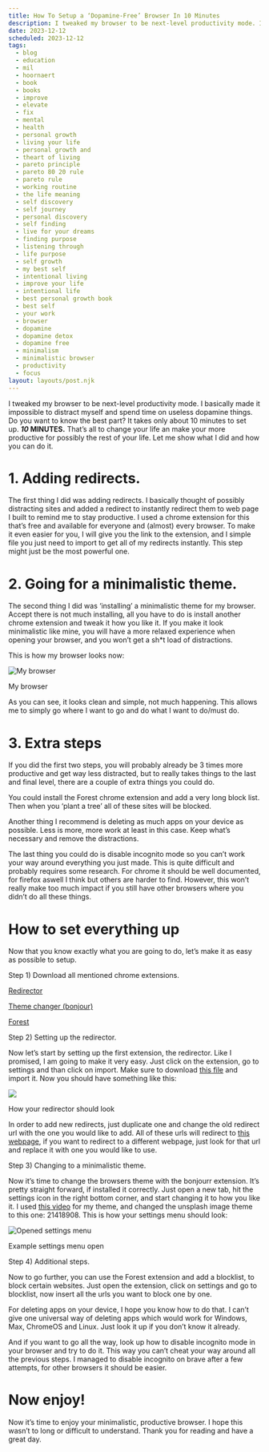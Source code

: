 ```yaml
---
title: How To Setup a ‘Dopamine-Free’ Browser In 10 Minutes
description: I tweaked my browser to be next-level productivity mode. I basically made it impossible to distract myself and spend time on useless dopamine things. Do you want to know the best part? It takes only about 10 minutes to set up. 10 MINUTES. That’s all to change your life an make your more productive for possibly the rest of your life. Let me show what I did and how you can do it.
date: 2023-12-12
scheduled: 2023-12-12
tags:
  - blog
  - education
  - mil
  - hoornaert
  - book
  - books
  - improve
  - elevate
  - fix
  - mental
  - health
  - personal growth
  - living your life
  - personal growth and
  - theart of living
  - pareto principle
  - pareto 80 20 rule
  - pareto rule
  - working routine
  - the life meaning
  - self discovery
  - self journey
  - personal discovery
  - self finding
  - live for your dreams
  - finding purpose
  - listening through
  - life purpose
  - self growth
  - my best self
  - intentional living
  - improve your life
  - intentional life
  - best personal growth book
  - best self
  - your work
  - browser
  - dopamine
  - dopamine detox
  - dopamine free
  - minimalism
  - minimalistic browser
  - productivity
  - focus
layout: layouts/post.njk
---
```

I tweaked my browser to be next-level productivity mode. I basically made it impossible to distract myself and spend time on useless dopamine things. Do you want to know the best part? It takes only about 10 minutes to set up. **_10_ MINUTES.** That’s all to change your life an make your more productive for possibly the rest of your life. Let me show what I did and how you can do it.

# 1. Adding redirects.

The first thing I did was adding redirects. I basically thought of possibly distracting sites and added a redirect to instantly redirect them to web page I built to remind me to stay productive. I used a chrome extension for this that’s free and available for everyone and (almost) every browser. To make it even easier for you, I will give you the link to the extension, and I simple file you just need to import to get all of my redirects instantly. This step might just be the most powerful one.

# 2. Going for a minimalistic theme.

The second thing I did was ‘installing’ a minimalistic theme for my browser. Accept there is not much installing, all you have to do is install another chrome extension and tweak it how you like it. If you make it look minimalistic like mine, you will have a more relaxed experience when opening your browser, and you won’t get a sh*t load of distractions.

This is how my browser looks now:

![My browser](https://miro.medium.com/v2/resize:fit:700/1*nTjsQIFLaygym5OAhmAOVA.png)

My browser

As you can see, it looks clean and simple, not much happening. This allows me to simply go where I want to go and do what I want to do/must do.

# 3. Extra steps

If you did the first two steps, you will probably already be 3 times more productive and get way less distracted, but to really takes things to the last and final level, there are a couple of extra things you could do.

You could install the Forest chrome extension and add a very long block list. Then when you ‘plant a tree’ all of these sites will be blocked.

Another thing I recommend is deleting as much apps on your device as possible. Less is more, more work at least in this case. Keep what’s necessary and remove the distractions.

The last thing you could do is disable incognito mode so you can’t work your way around everything you just made. This is quite difficult and probably requires some research. For chrome it should be well documented, for firefox aswell I think but others are harder to find. However, this won’t really make too much impact if you still have other browsers where you didn’t do all these things.

# How to set everything up

Now that you know exactly what you are going to do, let’s make it as easy as possible to setup.

Step 1) Download all mentioned chrome extensions.

[Redirector](https://chromewebstore.google.com/detail/redirector/ocgpenflpmgnfapjedencafcfakcekcd)

[Theme changer (bonjour)](https://chrome.google.com/webstore/detail/bonjourr-%C2%B7-minimalist-sta/dlnejlppicbjfcfcedcflplfjajinajd)

[Forest](https://chromewebstore.google.com/detail/forest-stay-focused-be-pr/kjacjjdnoddnpbbcjilcajfhhbdhkpgk)

Step 2) Setting up the redirector.

Now let’s start by setting up the first extension, the redirector. Like I promised, I am going to make it very easy. Just click on the extension, go to settings and than click on import. Make sure to download [this file](https://drive.google.com/file/d/1aaPl4JGn_Ay2gBq-35DHPrJBHKqAJ6kr/view?usp=sharing) and import it. Now you should have something like this:

![](https://miro.medium.com/v2/resize:fit:700/1*yi2K0WfB_wp78Pllwbzt2Q.png)

How your redirector should look

In order to add new redirects, just duplicate one and change the old redirect url with the one you would like to add. All of these urls will redirect to [this webpage](https://focus.milh.tech/), if you want to redirect to a different webpage, just look for that url and replace it with one you would like to use.

Step 3) Changing to a minimalistic theme.

Now it’s time to change the browsers theme with the bonjourr extension. It’s pretty straight forward, if installed it correctly. Just open a new tab, hit the settings icon in the right bottom corner, and start changing it to how you like it. I used [this video](https://www.youtube.com/watch?v=8qp7siYTlF8) for my theme, and changed the unsplash image theme to this one: 21418908. This is how your settings menu should look:

![Opened settings menu](https://miro.medium.com/v2/resize:fit:700/1*2EQJ5mSqCBITCB4Bh0yvBg.png)

Example settings menu open

Step 4) Additional steps.

Now to go further, you can use the Forest extension and add a blocklist, to block certain websites. Just open the extension, click on settings and go to blocklist, now insert all the urls you want to block one by one.

For deleting apps on your device, I hope you know how to do that. I can’t give one universal way of deleting apps which would work for Windows, Max, ChromeOS and Linux. Just look it up if you don’t know it already.

And if you want to go all the way, look up how to disable incognito mode in your browser and try to do it. This way you can’t cheat your way around all the previous steps. I managed to disable incognito on brave after a few attempts, for other browsers it should be easier.

# Now enjoy!

Now it’s time to enjoy your minimalistic, productive browser. I hope this wasn’t to long or difficult to understand. Thank you for reading and have a great day.

